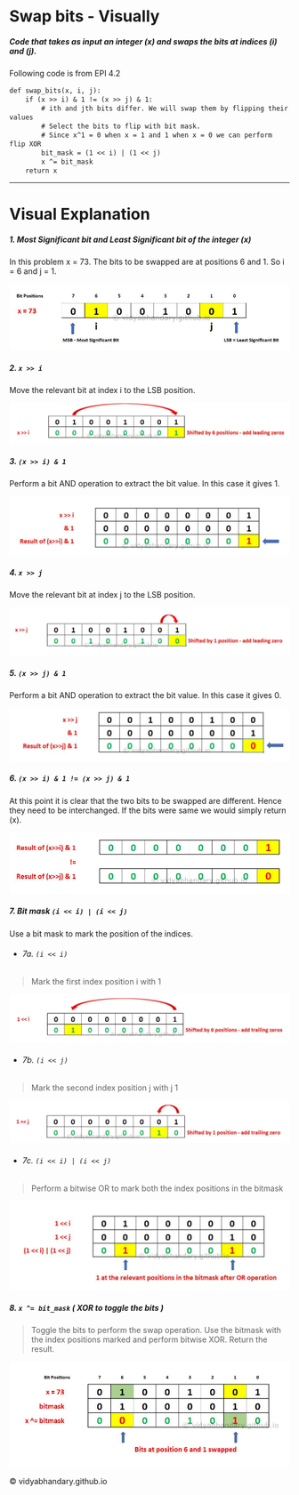 # Swap bits - Visually
##### Code that takes as input an integer (x) and swaps the bits at indices (i) and (j).

Following code is from EPI 4.2
```
def swap_bits(x, i, j):
    if (x >> i) & 1 != (x >> j) & 1:
        # ith and jth bits differ. We will swap them by flipping their values
        # Select the bits to flip with bit mask. 
        # Since x^1 = 0 when x = 1 and 1 when x = 0 we can perform flip XOR
        bit_mask = (1 << i) | (1 << j)
        x ^= bit_mask
    return x
```
----
# Visual Explanation

##### 1. Most Significant bit and Least Significant bit of the integer (x)
In this problem x = 73. The bits to be swapped are at positions 6 and 1. So i = 6 and j = 1.

![](./MSB_LSB.jpg)

##### 2. ```x >> i```
Move the relevant bit at index i to the LSB position.

![](./RShift_i.jpg)

##### 3. ```(x >> i) & 1```
Perform a bit AND operation to extract the bit value. In this case it gives 1.

![](./RShift_i_and_1.jpg)

##### 4. ```x >> j```
Move the relevant bit at index j to the LSB position.

![](./RShift_j.jpg)


##### 5. ```(x >> j) & 1```
Perform a bit AND operation to extract the bit value. In this case it gives 0.

![](./RShift_j_and_1.jpg)

##### 6. ```(x >> i) & 1 != (x >> j) & 1```

At this point it is clear that the two bits to be swapped are different. Hence they need to be interchanged. If the bits were same we would simply return (x).

![](./NotEqual.jpg)

##### 7. Bit mask ```(i << i) | (i << j)``` 
Use a bit mask to mark the position of the indices.

- ###### 7a. ```(i << i)```  

> Mark the first index position i with 1  

![](./LShift_i.jpg)

- ###### 7b. ```(i << j)``` 

> Mark the second index position j with j 1

![](./LShift_j.jpg)

- ###### 7c. ```(i << i) | (i << j)``` 

> Perform a bitwise OR to mark both the index positions in the bitmask

![](./LShift_i_and_j_OR.jpg)

##### 8. ```x ^= bit_mask``` ( XOR to toggle the bits )

> Toggle the bits to perform the swap operation. Use the bitmask with the index positions marked and perform bitwise XOR. Return the result.

![](images/Final_BitMask_Swap.jpg?raw=true)

&copy; vidyabhandary.github.io
 




